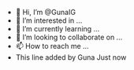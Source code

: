 - 👋 Hi, I’m @GunaIG
- 👀 I’m interested in ...
- 🌱 I’m currently learning ...
- 💞️ I’m looking to collaborate on ...
- 📫 How to reach me ...
- This line added by Guna Just now
<!---
GunaIG/GunaIG is a ✨ special ✨ repository because its `README.md` (this file) appears on your GitHub profile.
You can click the Preview link to take a look at your changes.
--->
